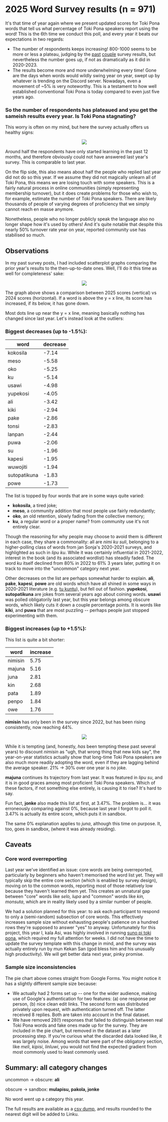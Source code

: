 # 2025 Word Survey results (n = 971)

It's that time of year again where we present updated scores for Toki Pona words that tell us what percentage of Toki Pona speakers report using the word! This is the 6th time we conduct this poll, and every year it beats our expectations in two regards:
* The number of respondents keeps increasing! 800-1000 seems to be more or less a plateau, judging by the [past](https://github.com/lipu-linku/ijo/blob/main/survey/2024/README.md) [couple](https://github.com/lipu-linku/ijo/blob/main/survey/2023/README.md) survey results, but nevertheless the number goes up, if not as dramatically as it did in 2020-2023.
* The results become more and more underwhelming every time! Gone are the days when words would wildly swing year on year, swept up by whatever is trending on the Discord server. Nowadays, even a movement of ~5% is very noteworthy. This is a testament to how well established conventional Toki Pona is today compared to even just five years ago.

### So the number of respondents has plateaued and you get the sameish results every year. Is Toki Pona stagnating?

This worry is often on my mind, but here the survey actually offers us healthy signs:

<div align="center"><img src="turnover.png"></img></div>

Around half the respondents have only started learning in the past 12 months, and therefore obviously could not have answered last year's survey. This is comparable to last year.

On the flip side, this also means about half the people who replied last year did not do so this year. If we assume they did not magically unlearn all of Toki Pona, this means we are losing touch with some speakers. This is a fairly natural process in online communities (simply representing membership turnover), but it does create problems for those who wish to, for example, estimate the number of Toki Pona speakers. There are likely thousands of people of varying degrees of proficiency that we simply cannot reach en masse anymore.

Nonetheless, people who no longer publicly speak the language also no longer shape how it's used by others! And it's quite notable that despite this nearly 50% turnover rate year on year, reported community use has stabilised so much.

## Observations

In my past survey posts, I had included scatterplot graphs comparing the prior year's results to the then-up-to-date ones. Well, I'll do it this time as well for completeness' sake:

<div align="center"><img src="changes.png"></img></div>

The graph above shows a comparison between 2025 scores (vertical) vs 2024 scores (horizontal). If a word is above the y = x line, its score has increased, if its below, it has gone down.

Most dots line up near the y = x line, meaning basically nothing has changed since last year. Let's instead look at the outliers:

### Biggest decreases (up to -1.5%):

| word         | decrease |
|--------------|----------|
| kokosila     | -7.14    |
| meso         | -5.58    |
| oko          | -5.25    |
| ku           | -5.14    |
| usawi        | -4.98    |
| yupekosi     | -4.05    |
| ali          | -3.42    |
| kiki         | -2.94    |
| pake         | -2.86    |
| tonsi        | -2.83    |
| lanpan       | -2.44    |
| puwa         | -2.06    |
| su           | -1.96    |
| kapesi       | -1.95    |
| wuwojiti     | -1.94    |
| sutopatikuna | -1.83    |
| powe         | -1.73    |

The list is topped by four words that are in some ways quite varied:

* **kokosila**, a tired joke;
* **meso**, a community addition that most people use fairly redundantly;
* **oko**, an old retention, slowly fading from the collective memory;
* **ku**, a regular word or a proper name? from community use it's not entirely clear.

Though the reasoning for why people may choose to avoid them is different in each case, they share a commonality: all are *nimi ku suli*, belonging to a higher-polling class of words from jan Sonja's 2020-2021 surveys, and highlighted as such in *lipu ku*. While it was certainly influential in 2021-2022, interest in the book (and its associated wordlist) has steadily faded. The word *ku* itself declined from 80% in 2022 to 61% 3 years later, putting it on track to move into the "uncommon" category next year.

Other decreases on the list are perhaps somewhat harder to explain. **ali**, **pake**, **kapesi**, **powe** are old words which have all shined in some ways in 2020-2021 literature (e.g. [tu kuntu](https://lipu.pona.la/2021/02/tu-kuntu/a)), but fell out of fashion. **yupekosi**, **sutopatikuna** are jokes from several years ago about coining words. **usawi** was polled obligatorily last year, but this year belongs among obscure words, which likely cuts it down a couple percentage points. It is words like **kiki**, and **puwa** that are most puzzling -- perhaps people just stopped experimenting with them.

### Biggest increases (up to +1.5%):

This list is quite a bit shorter:

| word    | increase |
|---------|----------|
| nimisin | 5.75     |
| majuna  | 5.16     |
| juna    | 2.81     |
| kin     | 2.68     |
| pata    | 1.89     |
| penpo   | 1.84     |
| owe     | 1.76     |

**nimisin** has only been in the survey since 2022, but has been rising consistently, now reaching 44%.

<div align="center"><img src="nimisin.png"></img></div>

While it is tempting (and, honestly, *has* been tempting these past several years) to discount *nimisin* as "ugh, that wrong thing that new kids say", the year-on-year statistics actually show that long-time Toki Pona speakers are also much more readily adopting the word, even if they are lagging behind the average speaker. 21% -> 30% over one year is no joke.

**majuna** continues its trajectory from last year. It was featured in *lipu su*, and it is in good graces among most proficient Toki Pona speakers. Which of these factors, if not something else entirely, is causing it to rise? It's hard to say.

Fun fact, **jonke** also made this list at first, at 3.47%. The problem is... it was erroneously comparing against 0%, because last year I forgot to poll it. 3.47% is actually its entire score, which puts it in sandbox.

The same 0% explanation applies to *juna*, although this time on purpose. It, too, goes in sandbox, (where it was already residing).

## Caveats

### Core word overreporting

Last year we've identified an issue: core words are being overreported, particularly by beginners who haven't memorised the word list yet. They will typically skip the entire core section (which is enabled by survey design), moving on to the common words, reporting most of those relatively low because they haven't learned them yet. This creates an unnatural gap between "core" words like *selo, lupa* and "common" words like *kin, monsuta*, which are in reality likely used by a similar number of people.

We had a solution planned for this year: to ask each participant to respond to only a (semi-random) subsection of core words. This effectively increases sample size without exhausting people's patience on a hundred rows they're supposed to answer "yes" to anyway. Unfortunately for this project, this year I, kala Asi, was highly involved in running [suno pi toki pona](https://suno.pona.la/2025/), which required my full attention for weeks. I did not have the time to update the survey template with this change in mind, and the survey was actually entirely run by mun Kekan San (god bless him and his unusually high productivity). We will get better data next year, pinky promise.

### Sample size inconsistencies

The pie chart above comes straight from Google Forms. You might notice it has a slightly different sample size because:

* We actually had 2 forms set up -- one for the wider audience, making use of Google's authentication for two features: (a) one response per person, (b) nice clean edit links. The second form was distributed privately upon request, with authentication turned off. The latter received 8 replies. Both are taken into account in the final dataset.
* We have removed 28(!) responses that failed to distinguish between real Toki Pona words and fake ones made up for the survey. They are included in the pie chart, but removed in the dataset as a later processing step. If you're curious what the discarded data looked like, it was largely noise. Among words that were part of the obligatory section, like *meli*, *kipisi*, *linluwi*, you would not find the expected gradient from most commonly used to least commonly used.

## Summary: all category changes

uncommon -> obscure: **ali**

obscure -> sandbox: **mulapisu, pakola, jonke**

No word went up a category this year.

The full results are available as a [csv dump](scores-2025.csv), and results rounded to the nearest digit will be added to Linku.
